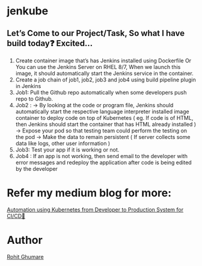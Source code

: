# jenkube
## Let’s Come to our Project/Task, So what I have build today❓ Excited…
1. Create container image that’s has Jenkins installed using Dockerfile Or You can use the Jenkins Server on RHEL 8/7, When we launch this image, it should automatically start the Jenkins service in the container.
2. Create a job chain of job1, job2, job3 and job4 using build pipeline plugin in Jenkins
3. Job1: Pull the Github repo automatically when some developers push repo to Github.
4. Job2 :
→ By looking at the code or program file, Jenkins should automatically start the respective language interpreter installed image container to deploy code on top of Kubernetes ( eg. If code is of HTML, then Jenkins should start the container that has HTML already installed )
→ Expose your pod so that testing team could perform the testing on the pod
→ Make the data to remain persistent ( If server collects some data like logs, other user information )
5. Job3: Test your app if it is working or not.
6. Job4 : If an app is not working, then send email to the developer with error messages and redeploy the application after code is being edited by the developer

# Refer my medium blog for more:
[Automation using Kubernetes from Developer to Production System for CI/CD🤠](https://medium.com/@ghumare64/automation-using-kubernetes-from-developer-to-production-system-for-ci-cd-b766ea783e?source=friends_link&sk=7cc8ae4e63e787ce19eefdaee8e49599)

# Author
[Rohit Ghumare](https://github.com/rohitg00)
